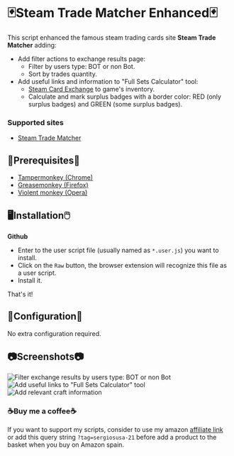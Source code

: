 # 🃏Steam Trade Matcher Enhanced🃏

This script enhanced the famous steam trading cards site **Steam Trade Matcher** adding: 

* Add filter actions to exchange results page: 
  * Filter by users type: BOT or non Bot.
  * Sort by trades quantity.
* Add useful links and information to "Full Sets Calculator" tool:
  * [Steam Card Exchange](https://www.steamcardexchange.net/) to game's inventory. 
  * Calculate and mark surplus badges with a border color: RED (only surplus badges) and GREEN (some surplus badges).

### Supported sites

- [Steam Trade Matcher](https://www.steamtradematcher.com)

## 📌Prerequisites📎

- [Tampermonkey (Chrome)](https://tampermonkey.net)
- [Greasemonkey (Firefox)](http://www.greasespot.net)
- [Violent monkey (Opera)](https://addons.opera.com/sk/extensions/details/violent-monkey/)

## 🖥️Installation🖱️

**Github**

- Enter to the user script file (usually named as <code>*.user.js</code>) you want to install.
- Click on the <code>Raw</code> button, the browser extension will recognize this file as a user script.
- Install it.

That's it!

## 🔧Configuration🔧

No extra configuration required.

## 📷Screenshots📷

![Filter exchange results  by users type: BOT or non Bot](https://i.ibb.co/9V8X0LJ/steamtradematcher-enhanced-1.webp)
![Add useful links to "Full Sets Calculator" tool](https://i.ibb.co/RHK8Zzn/steamtradematcher-enhanced-2.webp)
![Add relevant craft information](https://i.ibb.co/rwRj5pk/steamtradematcher-enhanced-3.webp)

### ☕Buy me a coffee☕

If you want to support my scripts, consider to use my amazon [affiliate link](https://amazon.es/?tag=sergiosusa-21) or add this query string ``?tag=sergiosusa-21`` before add a product to the basket when you buy on Amazon spain.